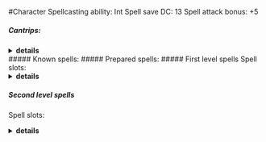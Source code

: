 #Character
Spellcasting ability: Int
Spell save DC: 13
Spell attack bonus: +5

##### Cantrips:
<details>
  <summary><b>details</b></summary>
</details>
##### Known spells:
##### Prepared spells: 
##### First level spells
Spell slots: 
<details>
  <summary><b>details</b></summary>
</details>

##### Second level spells
Spell slots: 
<details>
  <summary><b>details</b></summary>
</details>